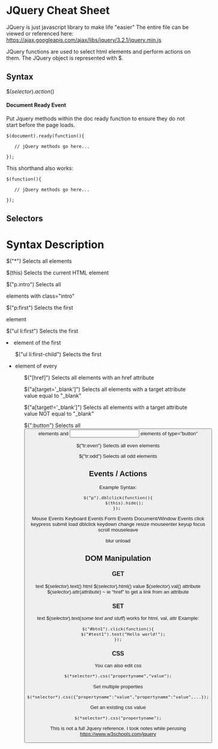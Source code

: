 # JQuery Cheat Sheet

JQuery is just javascript library to make life "easier"
The entire file can be viewed or referenced here: https://ajax.googleapis.com/ajax/libs/jquery/3.2.1/jquery.min.js

JQuery functions are used to select html elements and perform actions on them. The JQuery object is represented with $.

## Syntax
$(*selector*).*action*()

#### Document Ready Event
Put Jquery methods within the doc ready function to ensure they do not start before the page loads.
```
$(document).ready(function(){

   // jQuery methods go here...

}); 
```
This shorthand also works:
```
$(function(){

   // jQuery methods go here...

}); 
```

## Selectors
# Syntax		Description

$("*")
Selects all elements

$(this)
Selects the current HTML element

$("p.intro")
Selects all <p> elements with class="intro"

$("p:first")
Selects the first <p> element

$("ul li:first")
Selects the first <li> element of the first <ul>

$("ul li:first-child")
Selects the first <li> element of every <ul>

$("[href]")
Selects all elements with an href attribute

$("a[target='_blank']")
Selects all <a> elements with a target attribute value equal to "_blank"

$("a[target!='_blank']")
Selects all <a> elements with a target attribute value NOT equal to "_blank"

$(":button")
Selects all <button> elements and <input> elements of type="button"

$("tr:even")
Selects all even <tr> elements

$("tr:odd")
Selects all odd <tr> elements



## Events / Actions
Example Syntax:
```
$("p").dblclick(function(){
	 $(this).hide();
}); 
```

Mouse Events
Keyboard Events
Form Events
Document/Window Events
click
keypress
submit
load
dblclick
keydown
change
resize
mouseenter
keyup
focus
scroll
mouseleave
 
blur
unload


## DOM Manipulation

### GET
text		$(*selector*).text()
html		$(*selector*).html()
value		$(*selector*).val()
attribute	$(*selector*).attr(*attribute*) ~ ie “href” to get a link from an attribute

### SET
text		$(*selector*).text(*some text and stuff*)
works for html, val, attr
Example:
```
$("#btn1").click(function(){
    $("#test1").text("Hello world!");
});
```

### CSS
You can also edit css
```
$(*selector*).css("propertyname","value");

```
Set multiple properties
```
$(*selector*).css({"propertyname":"value","propertyname":"value",...});

```
Get an existing css value
```
$(*selector*).css("propertyname");
```

This is not a full Jquery reference.
I took notes while perusing https://www.w3schools.com/jquery
